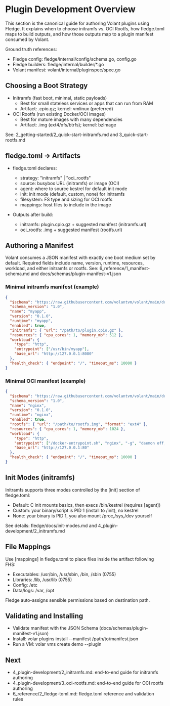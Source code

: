  # Plugin Development Overview

 This section is the canonical guide for authoring Volant plugins using Fledge.
 It explains when to choose initramfs vs. OCI Rootfs, how fledge.toml maps to build outputs, and how those outputs map to a plugin manifest consumed by Volant.

 Ground truth references:
 - Fledge config: fledge/internal/config/schema.go, config.go
 - Fledge builders: fledge/internal/builder/*.go
 - Volant manifest: volant/internal/pluginspec/spec.go

 ## Choosing a Boot Strategy

 - Initramfs (fast boot, minimal, static payloads)
   - Best for small stateless services or apps that can run from RAM
   - Artifact: .cpio.gz; kernel: vmlinux (preferred)
 - OCI Rootfs (run existing Docker/OCI images)
   - Best for mature images with many dependencies
   - Artifact: .img (ext4/xfs/btrfs); kernel: bzImage

 See: 2_getting-started/2_quick-start-initramfs.md and 3_quick-start-rootfs.md

 ## fledge.toml → Artifacts

 - fledge.toml declares:
   - strategy: "initramfs" | "oci_rootfs"
   - source: busybox URL (initramfs) or image (OCI)
   - agent: where to source kestrel for default init mode
   - init: init mode (default, custom, none) for initramfs
   - filesystem: FS type and sizing for OCI rootfs
   - mappings: host files to include in the image

 - Outputs after build:
   - initramfs: plugin.cpio.gz + suggested manifest (initramfs.url)
   - oci_rootfs: <name>.img + suggested manifest (rootfs.url)

 ## Authoring a Manifest

 Volant consumes a JSON manifest with exactly one boot medium set by default.
 Required fields include name, version, runtime, resources, workload, and either initramfs or rootfs.
 See: 6_reference/1_manifest-schema.md and docs/schemas/plugin-manifest-v1.json

 ### Minimal initramfs manifest (example)
 ```json
 {
   "$schema": "https://raw.githubusercontent.com/volantvm/volant/main/docs/schemas/plugin-manifest-v1.json",
   "schema_version": "1.0",
   "name": "myapp",
   "version": "0.1.0",
   "runtime": "myapp",
   "enabled": true,
   "initramfs": { "url": "/path/to/plugin.cpio.gz" },
   "resources": { "cpu_cores": 1, "memory_mb": 512 },
   "workload": {
     "type": "http",
     "entrypoint": ["/usr/bin/myapp"],
     "base_url": "http://127.0.0.1:8080"
   },
   "health_check": { "endpoint": "/", "timeout_ms": 10000 }
 }
 ```
 
 ### Minimal OCI manifest (example)
 ```json
 {
   "$schema": "https://raw.githubusercontent.com/volantvm/volant/main/docs/schemas/plugin-manifest-v1.json",
   "schema_version": "1.0",
   "name": "nginx",
   "version": "0.1.0",
   "runtime": "nginx",
   "enabled": true,
   "rootfs": { "url": "/path/to/rootfs.img", "format": "ext4" },
   "resources": { "cpu_cores": 1, "memory_mb": 1024 },
   "workload": {
     "type": "http",
     "entrypoint": ["/docker-entrypoint.sh", "nginx", "-g", "daemon off;"],
     "base_url": "http://127.0.0.1:80"
   },
   "health_check": { "endpoint": "/", "timeout_ms": 10000 }
 }
 ```

 ## Init Modes (initramfs)

 Initramfs supports three modes controlled by the [init] section of fledge.toml:
 - Default: C init mounts basics, then execs /bin/kestrel (requires [agent])
 - Custom: your binary/script is PID 1 (install to /init), no kestrel
 - None: your binary is PID 1, you also mount /proc,/sys,/dev yourself

 See details: fledge/docs/init-modes.md and 4_plugin-development/2_initramfs.md

 ## File Mappings

 Use [mappings] in fledge.toml to place files inside the artifact following FHS:
 - Executables: /usr/bin, /usr/sbin, /bin, /sbin (0755)
 - Libraries: /lib, /usr/lib (0755)
 - Config: /etc
 - Data/logs: /var, /opt

 Fledge auto-assigns sensible permissions based on destination path.

 ## Validating and Installing

 - Validate manifest with the JSON Schema (docs/schemas/plugin-manifest-v1.json)
 - Install: volar plugins install --manifest /path/to/manifest.json
 - Run a VM: volar vms create demo --plugin <name>

 ## Next

 - 4_plugin-development/2_initramfs.md: end-to-end guide for initramfs authoring
 - 4_plugin-development/3_oci-rootfs.md: end-to-end guide for OCI rootfs authoring
 - 6_reference/2_fledge-toml.md: fledge.toml reference and validation rules
